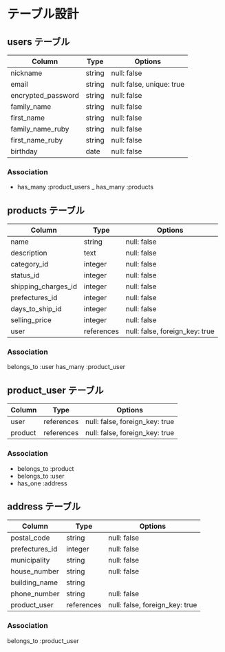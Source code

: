 # テーブル設計

## users テーブル

| Column             | Type    | Options                   |
| ------------------ | ------- | ------------------------- |
| nickname           | string  | null: false               |
| email              | string  | null: false, unique: true |
| encrypted_password | string  | null: false               |
| family_name        | string  | null: false               |
| first_name         | string  | null: false               |
| family_name_ruby   | string  | null: false               |
| first_name_ruby    | string  | null: false               |
| birthday           | date    | null: false               |

### Association
- has_many :product_users
_ has_many :products

## products テーブル

| Column              | Type        | Options                        |
| ------------------- | ----------- | ------------------------------ |
| name                | string      | null: false                    |
| description         | text        | null: false                    |
| category_id         | integer     | null: false                    |
| status_id           | integer     | null: false                    |
| shipping_charges_id | integer     | null: false                    |
| prefectures_id      | integer     | null: false                    |
| days_to_ship_id     | integer     | null: false                    |
| selling_price       | integer     | null: false                    |
| user                | references  | null: false, foreign_key: true |

### Association
belongs_to :user
has_many :product_user

## product_user テーブル

| Column    | Type       | Options                        |
| --------- | ---------- | ------------------------------ |
| user      | references | null: false, foreign_key: true |
| product   | references | null: false, foreign_key: true |

### Association

- belongs_to :product
- belongs_to :user
- has_one :address

## address テーブル

| Column           | Type       | Options                        |
| ---------------- | ---------- | ------------------------------ |
| postal_code      | string     | null: false                    |
| prefectures_id   | integer    | null: false                    |
| municipality     | string     | null: false                    |
| house_number     | string     | null: false                    |
| building_name    | string     |                                |
| phone_number     | string     | null: false                    |
| product_user     | references | null: false, foreign_key: true |

### Association
belongs_to :product_user